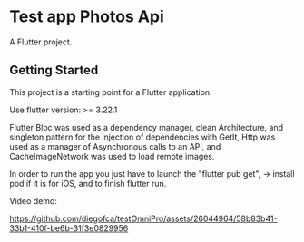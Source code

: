 # Test app Photos Api

A Flutter project.

## Getting Started

This project is a starting point for a Flutter application.


Use flutter version:  >= 3.22.1

Flutter Bloc was used as a dependency manager,
clean Architecture, and singleton pattern for the injection of dependencies with GetIt, Http was used as a manager of Asynchronous calls to an API, and CacheImageNetwork was used to load remote images.

In order to run the app you just have to launch the "flutter pub get", -> install pod if it is for iOS, and to finish flutter run.

Video demo:


https://github.com/diegofca/testOmniPro/assets/26044964/58b83b41-33b1-410f-be6b-31f3e0829956

